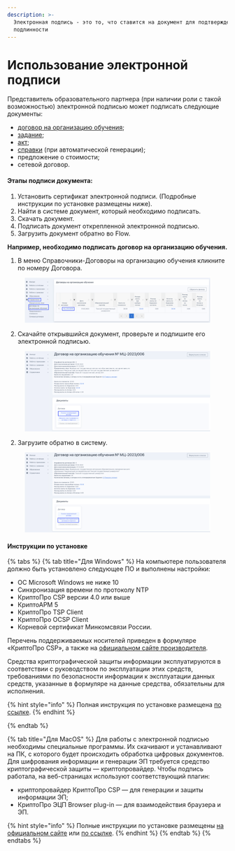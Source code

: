 ```yaml
---
description: >-
  Электронная подпись - это то, что ставится на документ для подтверждения
  подлинности
---
```


# Использование электронной подписи

Представитель образовательного партнера (при наличии роли с такой возможностью) электронной подписью может подписать следующие документы:&#x20;

* [договор на организацию обучения](../dogovor-na-organizaciyu-obucheniya.md);
* [задание](../potoki-obucheniya/zadanie-na-potok.md);
* [акт](../potoki-obucheniya/akty.md);
* [справки](../spravki-ob-uspevaemosti-poseshaemosti/) (при автоматической генерации);
* предложение о стоимости;
* сетевой договор.

#### Этапы подписи документа:

1. Установить сертификат электронной подписи. (Подробные инструкции по установке размещены ниже).
2. Найти в системе документ, который необходимо подписать.
3. Скачать документ.
4. Подписать документ открепленной электронной подписью.
5. Загрузить документ обратно во Flow.

**Например, необходимо подписать договор на организацию обучения.**&#x20;

1. В меню Справочники-Договоры на организацию обучения кликните по номеру Договора.&#x20;

<figure><img src="../.gitbook/assets/image (1) (5).png" alt=""><figcaption></figcaption></figure>

2. Скачайте открывшийся документ, проверьте и подпишите его электронной подписью.

<figure><img src="../.gitbook/assets/image (12).png" alt=""><figcaption></figcaption></figure>

2. &#x20;Загрузите обратно в систему.

<figure><img src="../.gitbook/assets/image (15).png" alt=""><figcaption></figcaption></figure>

#### Инструкции по установке&#x20;

{% tabs %}
{% tab title="Для Windows" %}
На компьютере пользователя должно быть установлено следующее ПО и выполнены настройки:

* ОС Microsoft Windows не ниже 10
* Синхронизация времени по протоколу NTP
* КриптоПро CSP версии 4.0 или выше
* КриптоАРМ 5
* КриптоПро TSP Client
* КриптоПро OCSP Client
* Корневой сертификат Минкомсвязи России.

Перечень поддерживаемых носителей приведен в формуляре «КриптоПро CSP», а также на [официальном сайте производителя](https://www.cryptopro.ru/products/csp/compare).

Средства криптографической защиты информации эксплуатируются в соответствии с руководством по эксплуатации этих средств, требованиями по безопасности информации к эксплуатации данных средств, указанные в формуляре на данные средства, обязательны для исполнения.

{% hint style="info" %}
Полная инструкция по установке размещена [по ссылке](https://disk.yandex.ru/i/IIwJAMz0Ndw5zA).&#x20;
{% endhint %}


{% endtab %}

{% tab title="Для MacOS" %}
Для работы с электронной подписью необходимы специальные программы. Их скачивают и устанавливают на ПК, с которого будет происходить обработка цифровых документов. Для шифрования информации и генерации ЭП требуется средство криптографической защиты — криптопровайдер. Чтобы подпись работала, на веб-страницах используют соответствующий плагин:

* криптопровайдер КриптоПро CSP — для генерации и защиты информации ЭП;
* КриптоПро ЭЦП Browser plug-in — для взаимодействия браузера и ЭП.

{% hint style="info" %}
Полные инструкции по установке размещены [на официальном сайте](https://support.cryptopro.ru/index.php?/Knowledgebase/Article/View/232/0/rbot-s-kriptopro-csp-v-macos) или [по ссылке](https://astral.ru/info/kriptopro/kriptopro-dlya-macos/).&#x20;
{% endhint %}
{% endtab %}
{% endtabs %}
